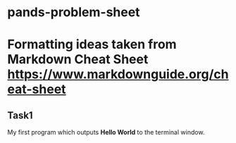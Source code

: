 # pands-problem-sheet

# Formatting ideas taken from Markdown Cheat Sheet https://www.markdownguide.org/cheat-sheet

## Task1

My first program which outputs **Hello World** to the terminal window.

